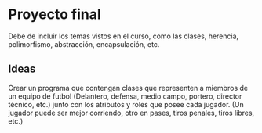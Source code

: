 # Proyecto final
Debe de incluir los temas vistos en el curso, como las clases, herencia, polimorfismo, abstracción, encapsulación, etc.

## Ideas
Crear un programa que contengan clases que representen a miembros de un equipo de futbol (Delantero, defensa, medio campo, portero, director técnico, etc.) junto con los atributos y roles que posee cada jugador. (Un jugador puede ser mejor corriendo, otro en pases, tiros penales, tiros libres, etc.)
